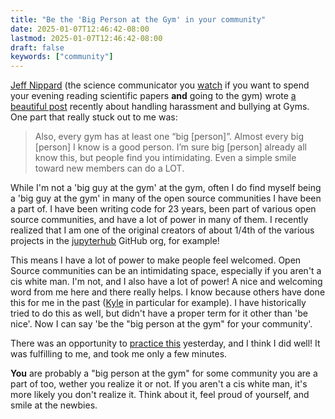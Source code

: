 ```yaml
---
title: "Be the 'Big Person at the Gym' in your community"
date: 2025-01-07T12:46:42-08:00
lastmod: 2025-01-07T12:46:42-08:00
draft: false
keywords: ["community"]
---
```


[Jeff Nippard](https://jeffnippard.com/) (the science communicator you [watch](https://www.youtube.com/@JeffNippard) if you want to spend your evening reading scientific papers **and** going to the gym) wrote [a beautiful post](https://www.youtube.com/post/Ugkx7vhxRmNQgZaS6CKAOC-TRAgou7aALrv3) recently about handling harassment and bullying at Gyms. One part that really stuck out to me was:

> Also, every gym has at least one “big [person]”. Almost every big [person] I know is a good person. I’m sure big [person] already all know this, but people find you intimidating. Even a simple smile toward new members can do a LOT.

While I'm not a 'big guy at the gym' at the gym, often I do find myself being a 'big guy at the gym' in many of the open source communities I have been a part of. I have been writing code for 23 years, been part of various open source communities, and have a lot of power in many of them. I recently realized that I am one of the original creators of about 1/4th of the various projects in the [jupyterhub](https://github.com/jupyterhub/) GitHub org, for example!

This means I have a lot of power to make people feel welcomed. Open Source communities can be an intimidating space, especially if you aren't a cis white man. I'm not, and I also have a lot of power! A nice and welcoming word from me here and there really helps. I know because others have done this for me in the past ([Kyle](https://github.com/rgbkrk) in particular for example). I have historically tried to do this as well, but didn't have a proper term for it other than 'be nice'. Now I can say 'be the "big person at the gym" for your community'.

There was an opportunity to [practice this](https://github.com/conda-forge/staged-recipes/pull/28770#issuecomment-2573966104) yesterday, and I think I did well! It was fulfilling to me, and took me only a few minutes.

**You** are probably a "big person at the gym" for some community you are a part of too, wether you realize it or not. If you aren't a cis white man, it's more likely you don't realize it. Think about it, feel proud of yourself, and smile at the newbies.